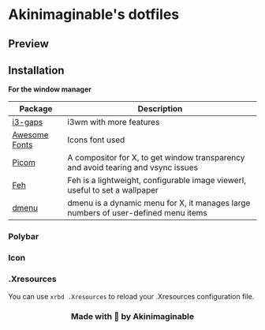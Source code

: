 # Akinimaginable's dotfiles

## Preview

## Installation

**For the window manager**

| Package                                                               | Description                                                                         |
|-----------------------------------------------------------------------|-------------------------------------------------------------------------------------|
| [i3-gaps](https://github.com/Airblader/i3)                            | i3wm with more features                                                             |
| [Awesome Fonts](https://github.com/FortAwesome/Font-Awesome)          | Icons font used                                                                     |
| [Picom](https://github.com/yshui/picom)                               | A compositor for X, to get window transparency and avoid tearing and vsync issues   |
| [Feh](https://github.com/derf/feh)                                    | Feh is a lightweight, configurable image viewerI, useful to set a wallpaper         |
| [dmenu](https://tools.suckless.org/dmenu/)                            | dmenu is a dynamic menu for X, it manages large numbers of user-defined menu items  |

### Polybar

### Icon


### .Xresources
You can use ``xrbd .Xresources`` to reload your .Xresources configuration file.

<div align="center">

### Made with :sparkling_heart: by Akinimaginable

</div>
